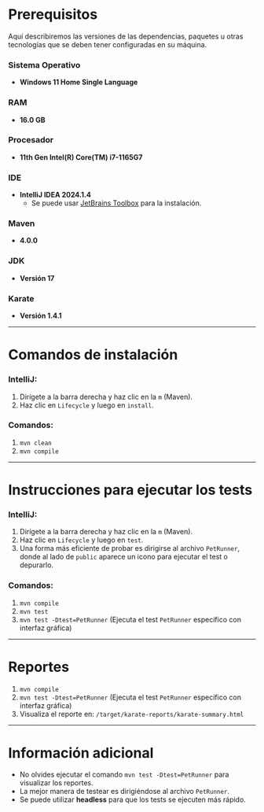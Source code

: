 # Prerequisitos

Aquí describiremos las versiones de las dependencias, paquetes u otras tecnologías que se deben tener configuradas en su máquina.

### Sistema Operativo
- **Windows 11 Home Single Language**

### RAM
- **16.0 GB**

### Procesador
- **11th Gen Intel(R) Core(TM) i7-1165G7**

### IDE
- **IntelliJ IDEA 2024.1.4**
    - Se puede usar [JetBrains Toolbox](https://www.jetbrains.com/toolbox-app/) para la instalación.

### Maven
- **4.0.0**

### JDK
- **Versión 17**

### Karate
- **Versión 1.4.1**

---

# Comandos de instalación

### IntelliJ:
1. Dirígete a la barra derecha y haz clic en la `m` (Maven).
2. Haz clic en `Lifecycle` y luego en `install`.

### Comandos:
1. `mvn clean`
2. `mvn compile`

---

# Instrucciones para ejecutar los tests

### IntelliJ:
1. Dirígete a la barra derecha y haz clic en la `m` (Maven).
2. Haz clic en `Lifecycle` y luego en `test`.
3. Una forma más eficiente de probar es dirigirse al archivo `PetRunner`, donde al lado de `public` aparece un icono para ejecutar el test o depurarlo.

### Comandos:
1. `mvn compile`
2. `mvn test`
3. `mvn test -Dtest=PetRunner` (Ejecuta el test `PetRunner` específico con interfaz gráfica)

---

# Reportes

1. `mvn compile`
2. `mvn test -Dtest=PetRunner` (Ejecuta el test `PetRunner` específico con interfaz gráfica)
3. Visualiza el reporte en: `/target/karate-reports/karate-summary.html`

---

# Información adicional

- No olvides ejecutar el comando `mvn test -Dtest=PetRunner` para visualizar los reportes.
- La mejor manera de testear es dirigiéndose al archivo `PetRunner`.
- Se puede utilizar **headless** para que los tests se ejecuten más rápido.
